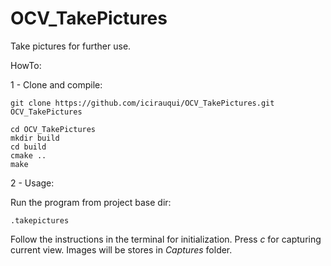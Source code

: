 # OCV_TakePictures

Take pictures for further use.

HowTo:

 1 - Clone and compile:

    git clone https://github.com/icirauqui/OCV_TakePictures.git OCV_TakePictures
    
    cd OCV_TakePictures
    mkdir build
    cd build
    cmake ..
    make

 2 - Usage:
 
   Run the program from project base dir: 
   
    .takepictures
 
   Follow the instructions in the terminal for initialization.
   Press *c* for capturing current view. Images will be stores in *Captures* folder.
   
